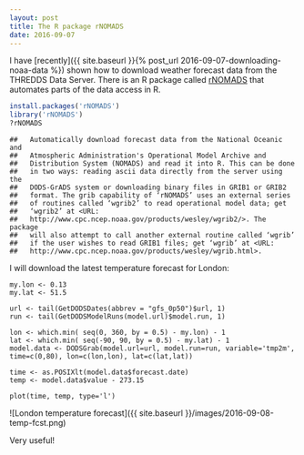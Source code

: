 ```yaml
---
layout: post
title: The R package rNOMADS
date: 2016-09-07
---
```


I have [recently]({{ site.baseurl }}{% post_url 2016-09-07-downloading-noaa-data %}) shown how to download weather forecast data from the THREDDS Data Server.
There is an R package called [rNOMADS](https://cran.r-project.org/web/packages/rNOMADS/index.html) that automates parts of the data access in R.

```r
install.packages('rNOMADS')
library('rNOMADS')
?rNOMADS
```

```
##   Automatically download forecast data from the National Oceanic and
##   Atmospheric Administration's Operational Model Archive and
##   Distribution System (NOMADS) and read it into R. This can be done
##   in two ways: reading ascii data directly from the server using the
##   DODS-GrADS system or downloading binary files in GRIB1 or GRIB2
##   format. The grib capability of ‘rNOMADS’ uses an external series
##   of routines called ‘wgrib2’ to read operational model data; get
##   ‘wgrib2’ at <URL:
##   http://www.cpc.ncep.noaa.gov/products/wesley/wgrib2/>. The package
##   will also attempt to call another external routine called ‘wgrib’
##   if the user wishes to read GRIB1 files; get ‘wgrib’ at <URL:
##   http://www.cpc.ncep.noaa.gov/products/wesley/wgrib.html>.
```

I will download the latest temperature forecast for London:

```
my.lon <- 0.13
my.lat <- 51.5

url <- tail(GetDODSDates(abbrev = "gfs_0p50")$url, 1)
run <- tail(GetDODSModelRuns(model.url)$model.run, 1)

lon <- which.min( seq(0, 360, by = 0.5) - my.lon) - 1
lat <- which.min( seq(-90, 90, by = 0.5) - my.lat) - 1
model.data <- DODSGrab(model.url=url, model.run=run, variable='tmp2m', time=c(0,80), lon=c(lon,lon), lat=c(lat,lat))
 
time <- as.POSIXlt(model.data$forecast.date)
temp <- model.data$value - 273.15

plot(time, temp, type='l')
```

![London temperature forecast]({{ site.baseurl }}/images/2016-09-08-temp-fcst.png)

Very useful!

